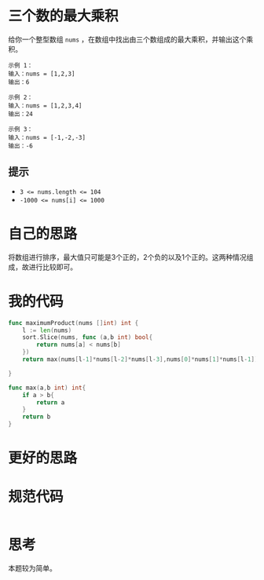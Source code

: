 # 三个数的最大乘积

给你一个整型数组 `nums` ，在数组中找出由三个数组成的最大乘积，并输出这个乘积。

```
示例 1：
输入：nums = [1,2,3]
输出：6

示例 2：
输入：nums = [1,2,3,4]
输出：24

示例 3：
输入：nums = [-1,-2,-3]
输出：-6
```

## 提示

- `3 <= nums.length <= 104`
- `-1000 <= nums[i] <= 1000`

# 自己的思路

将数组进行排序，最大值只可能是3个正的，2个负的以及1个正的。这两种情况组成，故进行比较即可。

# 我的代码

```go
func maximumProduct(nums []int) int {
    l := len(nums)
    sort.Slice(nums, func (a,b int) bool{
        return nums[a] < nums[b]
    })
    return max(nums[l-1]*nums[l-2]*nums[l-3],nums[0]*nums[1]*nums[l-1])

}

func max(a,b int) int{
    if a > b{
        return a
    }
    return b 
}
```

# 更好的思路



# 规范代码

```go

```

# 思考

本题较为简单。

